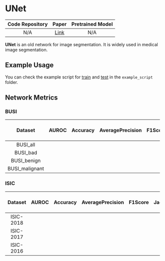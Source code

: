 # UNet
| Code Repository |                  Paper                   | Pretrained Model |
|:---------------:|:----------------------------------------:|:----------------:|
|       N/A       | [Link](https://arxiv.org/abs/1505.04597) |       N/A        |

**UNet** is an old network for image segmentation. It is widely used in medical image segmentation.

## Example Usage
You can check the example script for [train](../../example_script/unet_train.sh) and [test](../../example_script/unet_test.sh) in the `example_script` folder.

## Network Metrics

### BUSI

|    Dataset     | AUROC | Accuracy | AveragePrecision | F1Score | JaccardIndex | Precision | Recall | Specificity | Dice | Best Model Link |
|:--------------:|:-----:|:--------:|:----------------:|:-------:|:------------:|:---------:|:------:|:-----------:|:----:|:---------------:|
|    BUSI_all    |
|    BUSI_bad    |
|  BUSI_benign   |
| BUSI_malignant |

### ISIC

|  Dataset  | AUROC | Accuracy | AveragePrecision | F1Score | JaccardIndex | Precision | Recall | Specificity | Dice | Best Model Link |
|:---------:|:-----:|:--------:|:----------------:|:-------:|:------------:|:---------:|:------:|:-----------:|:----:|:---------------:|
| ISIC-2018 |
| ISIC-2017 |
| ISIC-2016 |
